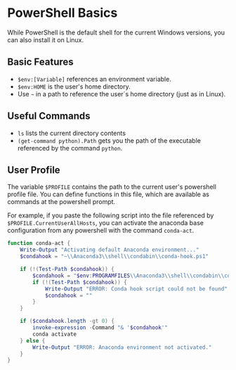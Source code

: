 
<!---
<LICENSE id="CC BY-SA 4.0">
    
    Image-Render Setup module documentation
    Copyright 2022 Robert Bosch GmbH and its subsidiaries
    
    This work is licensed under the 
    
        Creative Commons Attribution-ShareAlike 4.0 International License.
    
    To view a copy of this license, visit 
        http://creativecommons.org/licenses/by-sa/4.0/ 
    or send a letter to 
        Creative Commons, PO Box 1866, Mountain View, CA 94042, USA.
    
</LICENSE>
--->
# PowerShell Basics

While PowerShell is the default shell for the current Windows versions, you can also install it on Linux.

## Basic Features

- `$env:[Variable]` references an environment variable.
- `$env:HOME` is the user's home directory.
- Use `~` in a path to reference the user`s home directory (just as in Linux).

## Useful Commands

- `ls` lists the current directory contents
- `(get-command python).Path` gets you the path of the executable referenced by the command `python`.


## User Profile

The variable `$PROFILE` contains the path to the current user's powershell profile file. You can define functions in this file, which are available as commands at the powershell prompt.

For example, if you paste the following script into the file referenced by `$PROFILE.CurrentUserAllHosts`, you can activate the anaconda base configuration from any powershell with the command `conda-act`.

```ps1
function conda-act {
    Write-Output "Activating default Anaconda environment..."
    $condahook = "~\\Anaconda3\\shell\\condabin\\conda-hook.ps1"

    if (!(Test-Path $condahook)) {
        $condahook = "$env:PROGRAMFILES\\Anaconda3\\shell\\condabin\\conda-hook.ps1"
        if (!(Test-Path $condahook)) {
            Write-Output "ERROR: Conda hook script could not be found"
            $condahook = ""
        }
    }

    if ($condahook.length -gt 0) {
        invoke-expression -Command "& '$condahook'"
        conda activate
    } else {
        Write-Output "ERROR: Anaconda environment not activated."
    }
}
```

